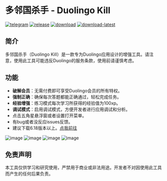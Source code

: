  
# 多邻国杀手 - Duolingo Kill

[![telegram](https://img.shields.io/badge/Telegram-2CA5E0?style=for-the-badge&logo=telegram&logoColor=white)](https://t.me/GModify)
[![release](https://img.shields.io/github/release/Xposed-Modules-Repo/com.duolingo.kill.svg)](https://github.com/Xposed-Modules-Repo/com.duolingo.kill/releases)
[![download](https://img.shields.io/github/downloads/Xposed-Modules-Repo/com.duolingo.kill/total.svg)](https://github.com/Xposed-Modules-Repo/com.duolingo.kill/releases)
[![download-latest](https://img.shields.io/github/downloads/Xposed-Modules-Repo/com.duolingo.kill/latest/total.svg)](https://github.com/Xposed-Modules-Repo/com.duolingo.kill/releases)

## 简介
多邻国杀手（Duolingo Kill）是一款专为Duolingo应用设计的增强工具。请注意，使用此工具可能违反Duolingo的服务条款，使用前请谨慎考虑。

## 功能
- **破解会员**：无需付费即可享受Duolingo会员的所有特权。
- **强制正确**：确保每次答题都能正确通过，轻松完成任务。
- **经验增强**：练习模式每次学习所获得的经验值为100xp。
- **调试模式**：启用调试模式，方便开发者进行应用调试和分析。
- 点击五角星悬浮窗或者设置打开菜单。
- 有bug或者没反应issues反馈。
- 建议下载6.18版本以上。[点我前往](https://www.apkmirror.com/uploads/?appcategory=duolingo-duolingo)

![image](https://raw.githubusercontent.com/Xposed-Modules-Repo/com.duolingo.kill/refs/heads/main/1.jpg)
![image](https://raw.githubusercontent.com/Xposed-Modules-Repo/com.duolingo.kill/refs/heads/main/2.jpg)
![image](https://raw.githubusercontent.com/Xposed-Modules-Repo/com.duolingo.kill/refs/heads/main/3.jpg)
![image](https://raw.githubusercontent.com/Xposed-Modules-Repo/com.duolingo.kill/refs/heads/main/4.jpg)

## 免责声明
本工具仅供学习和研究使用，严禁用于商业或非法用途。开发者不对因使用此工具而产生的任何后果负责。
